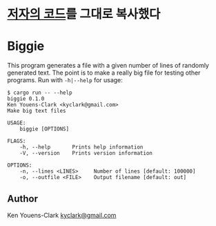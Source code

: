 # [저자의 코드](https://github.com/kyclark/command-line-rust/tree/clap_v4/util/biggie)를 그대로 복사했다

# Biggie

This program generates a file with a given number of lines of randomly generated text.
The point is to make a really big file for testing other programs.
Run with `-h|--help` for usage:

```
$ cargo run -- --help
biggie 0.1.0
Ken Youens-Clark <kyclark@gmail.com>
Make big text files

USAGE:
    biggie [OPTIONS]

FLAGS:
    -h, --help       Prints help information
    -V, --version    Prints version information

OPTIONS:
    -n, --lines <LINES>     Number of lines [default: 100000]
    -o, --outfile <FILE>    Output filename [default: out]
```

## Author

Ken Youens-Clark <kyclark@gmail.com>

